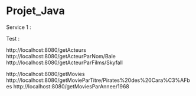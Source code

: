 # Projet_Java

Service 1 :

Test : 

http://localhost:8080/getActeurs
http://localhost:8080/getActeurParNom/Bale
http://localhost:8080/getActeurParFilms/Skyfall

http://localhost:8080/getMovies
http://localhost:8080/getMovieParTitre/Pirates%20des%20Cara%C3%AFbes
http://localhost:8080/getMoviesParAnnee/1968